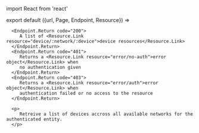 import React from 'react'

export default ({url, Page, Endpoint, Resource}) =>
   <Endpoint
      url={url}
      group="device"
      method="get"
      path="/device"
      weight={10}>

      <Endpoint.Return code="200">
         A list of <Resource.Link resource="device/:network/:device">device resources</Resource.Link>
      </Endpoint.Return>
      <Endpoint.Return code="401">
         Returns a <Resource.Link resource="error/no-auth">error object</Resource.Link> when
         no authentication given
      </Endpoint.Return>
      <Endpoint.Return code="403">
         Returns a <Resource.Link resource="error/auth">error object</Resource.Link> when
         authentication failed or no access to the resource
      </Endpoint.Return>

      <p>
         Retreive a list of devices accross all available networks for the authenticated entity.
      </p>
   </Endpoint>
